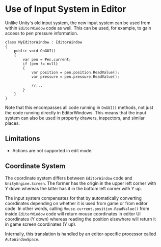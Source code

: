 # Use of Input System in Editor

Unlike Unity's old input system, the new input system can be used from within `EditorWindow` code as well. This can be used, for example, to gain access to pen pressure information.

```
class MyEditorWindow : EditorWindow
{
    public void OnGUI()
    {
        var pen = Pen.current;
        if (pen != null)
        {
            var position = pen.position.ReadValue();
            var pressure = pen.pressure.ReadValue();

            //...
        }
    }
}
```

Note that this encompasses all code running in `OnGUI()` methods, not just the code running directly in EditorWindows. This means that the input system can also be used in property drawers, inspectors, and similar places.

## Limitations

- Actions are not supported in edit mode.

## Coordinate System

The coordinate system differs between `EditorWindow` code and `UnityEngine.Screen`. The former has the origin in the upper left corner with Y down whereas the latter has it in the bottom left corner with Y up.

The input system compensates for that by automatically converting coordinates depending on whether it is used from game or from editor code. In other words, calling `Mouse.current.position.ReadValue()` from inside `EditorWindow` code will return mouse coordinates in editor UI coordinates (Y down) whereas reading the position elsewhere will return it in game screen coordinates (Y up).

Internally, this translation is handled by an editor-specific processor called `AutoWindowSpace`.
